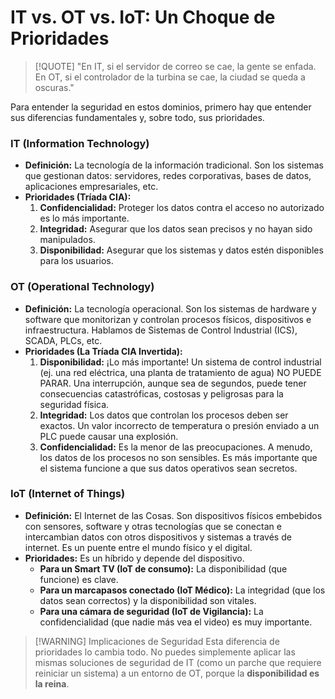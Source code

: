 # IT vs. OT vs. IoT: Un Choque de Prioridades

> [!QUOTE] "En IT, si el servidor de correo se cae, la gente se enfada. En OT, si el controlador de la turbina se cae, la ciudad se queda a oscuras."

Para entender la seguridad en estos dominios, primero hay que entender sus diferencias fundamentales y, sobre todo, sus prioridades.

### IT (Information Technology)
-   **Definición:** La tecnología de la información tradicional. Son los sistemas que gestionan datos: servidores, redes corporativas, bases de datos, aplicaciones empresariales, etc.
-   **Prioridades (Tríada CIA):**
    1.  **Confidencialidad:** Proteger los datos contra el acceso no autorizado es lo más importante.
    2.  **Integridad:** Asegurar que los datos sean precisos y no hayan sido manipulados.
    3.  **Disponibilidad:** Asegurar que los sistemas y datos estén disponibles para los usuarios.

### OT (Operational Technology)
-   **Definición:** La tecnología operacional. Son los sistemas de hardware y software que monitorizan y controlan procesos físicos, dispositivos e infraestructura. Hablamos de Sistemas de Control Industrial (ICS), SCADA, PLCs, etc.
-   **Prioridades (La Tríada CIA Invertida):**
    1.  **Disponibilidad:** ¡Lo más importante! Un sistema de control industrial (ej. una red eléctrica, una planta de tratamiento de agua) NO PUEDE PARAR. Una interrupción, aunque sea de segundos, puede tener consecuencias catastróficas, costosas y peligrosas para la seguridad física.
    2.  **Integridad:** Los datos que controlan los procesos deben ser exactos. Un valor incorrecto de temperatura o presión enviado a un PLC puede causar una explosión.
    3.  **Confidencialidad:** Es la menor de las preocupaciones. A menudo, los datos de los procesos no son sensibles. Es más importante que el sistema funcione a que sus datos operativos sean secretos.

### IoT (Internet of Things)
-   **Definición:** El Internet de las Cosas. Son dispositivos físicos embebidos con sensores, software y otras tecnologías que se conectan e intercambian datos con otros dispositivos y sistemas a través de internet. Es un puente entre el mundo físico y el digital.
-   **Prioridades:** Es un híbrido y depende del dispositivo.
    -   **Para un Smart TV (IoT de consumo):** La disponibilidad (que funcione) es clave.
    -   **Para un marcapasos conectado (IoT Médico):** La integridad (que los datos sean correctos) y la disponibilidad son vitales.
    -   **Para una cámara de seguridad (IoT de Vigilancia):** La confidencialidad (que nadie más vea el video) es muy importante.

> [!WARNING] Implicaciones de Seguridad
> Esta diferencia de prioridades lo cambia todo. No puedes simplemente aplicar las mismas soluciones de seguridad de IT (como un parche que requiere reiniciar un sistema) a un entorno de OT, porque la **disponibilidad es la reina**.